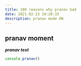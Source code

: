 ```yaml
---
title: 100 reasons why pranav bad
date: 2021-02-23 19:20:33
description: pranav mode ON
---
```






## pranav moment

***pranav test***

```js
console.pranav()
```